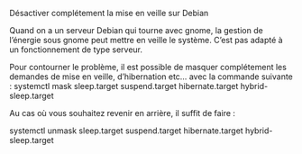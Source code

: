 
Désactiver complétement la mise en veille sur Debian

Quand on a un serveur Debian qui tourne avec gnome, la gestion de l’énergie sous gnome peut mettre en veille le système. C’est pas adapté à un fonctionnement de type serveur.

Pour contourner le problème, il est possible de masquer complétement les demandes de mise en veille, d’hibernation etc… avec la commande suivante :
systemctl mask sleep.target suspend.target hibernate.target hybrid-sleep.target

Au cas où vous souhaitez revenir en arrière, il suffit de faire :

systemctl unmask sleep.target suspend.target hibernate.target hybrid-sleep.target

